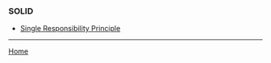 ### SOLID

- [Single Responsibility Principle](./solid/1_Single_Responsibility_Principle.md)

---

[Home](./../README.md)
